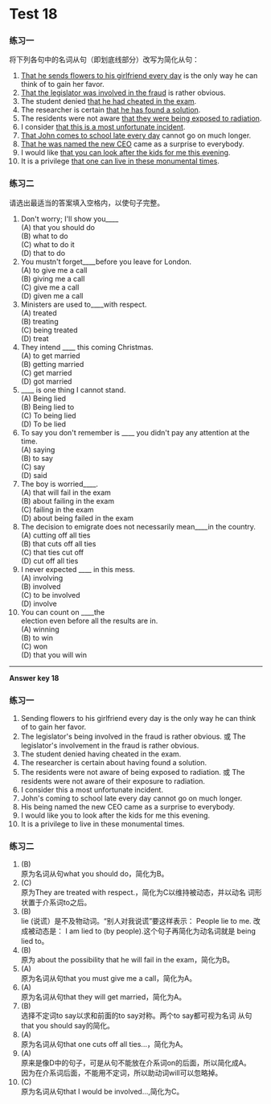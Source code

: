 # Test 18


### 练习一

将下列各句中的名词从句（即划底线部分）改写为简化从句：  
1. <u>That he sends flowers to his girlfriend every day</u> is the only way he can think of to gain her favor.  
2. <u>That the legislator was involved in the fraud</u> is rather obvious.  
3. The student denied <u>that he had cheated in the exam</u>.  
4. The researcher is certain <u>that he has found a solution</u>.  
5. The residents were not aware <u>that they were being exposed to radiation</u>.  
6. I consider <u>that this is a most unfortunate incident</u>.  
7. <u>That John comes to school late every day</u> cannot go on much longer.  
8. <u>That he was named the new CEO</u> came as a surprise to everybody.  
9. I would like <u>that you can look after the kids for me this evening</u>.  
10. It is a privilege <u>that one can live in these monumental times</u>.  



### 练习二


请选出最适当的答案填入空格内，以使句子完整。  
>  
1. Don't worry; I'll show you____  
(A) that you should do  
(B) what to do  
(C) what to do it  
(D) that to do  
5. You mustn't forget____before you leave for London.  
(A) to give me a call  
(B) giving me a call  
(C) give me a call  
(D) given me a call  
2. Ministers are used to____with respect.  
(A) treated  
(B) treating  
(C) being treated  
(D) treat  
6. They intend ____ this coming Christmas.  
(A) to get married  
(B) getting married  
(C) get married  
(D) got married  
3. ____ is one thing I cannot stand.  
(A) Being lied  
(B) Being lied to  
(C) To being lied  
(D) To be lied  
7. To say you don't remember is ____ you didn't pay any attention at the time.  
(A) saying  
(B) to say  
(C) say  
(D) said  
4. The boy is worried____.  
(A) that will fail in the exam  
(B) about failing in the exam  
(C) failing in the exam  
(D) about being failed in the exam  
8. The decision to emigrate does not necessarily mean____in the country.  
(A) cutting off all ties  
(B) that cuts off all ties  
(C) that ties cut off  
(D) cut off all ties  
10. I never expected ____ in this mess.  
(A) involving  
(B) involved  
(C) to be involved  
(D) involve  
9. You can count on ____the  
election even before all the results are in.  
(A) winning  
(B) to win  
(C) won  
(D) that you will win  


---


**Answer key 18**  


### 练习一


1. Sending flowers to his girlfriend every day is the only way he can think
of to gain her favor.   
2. The legislator's being involved in the fraud is rather obvious.
或 The legislator's involvement in the fraud is rather obvious.
3. The student denied having cheated in the exam.
4. The researcher is certain about having found a solution.
5. The residents were not aware of being exposed to radiation.
或 The residents were not aware of their exposure to radiation.
6. I consider this a most unfortunate incident.
7. John's coming to school late every day cannot go on much longer.
8. His being named the new CEO came as a surprise to everybody.
9. I would like you to look after the kids for me this evening.
10. It is a privilege to live in these monumental times.  


### 练习二

>  
1. (B)  
原为名词从句what you should do，简化为B。  
2. (C)  
原为They are treated with respect.，简化为C以维持被动态，并以动名
词形状置于介系词to之后。  
3. (B)  
lie (说谎）是不及物动词。“别人对我说谎”要这样表示： People lie to me.
改成被动态是： I am lied to (by people).这个句子再简化为动名词就是
being lied to。  
4. (B)  
原为 about the possibility that he will fail in the exam，简化为B。  
5. (A)  
原为名词从句that you must give me a call，简化为A。  
6. (A)  
原为名词从句that they will get married，简化为A。  
7. (B)  
选择不定词to say以求和前面的to say对称。两个to say都可视为名词
从句that you should say的简化。  
8. (A)  
原为名词从句that one cuts off all ties...，简化为A。  
9. (A)  
原来是像D中的句子，可是从句不能放在介系词on的后面，所以简化成A。  
因为在介系词后面，不能用不定词，所以助动词will可以忽略掉。  
10. (C)  
原为名词从句that I would be involved...,简化为C。  